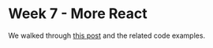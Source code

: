 # Week 7 - More React

We walked through [this post](http://codepen.io/ksmithbaylor/post/introduction-to-react) and the related code examples.

